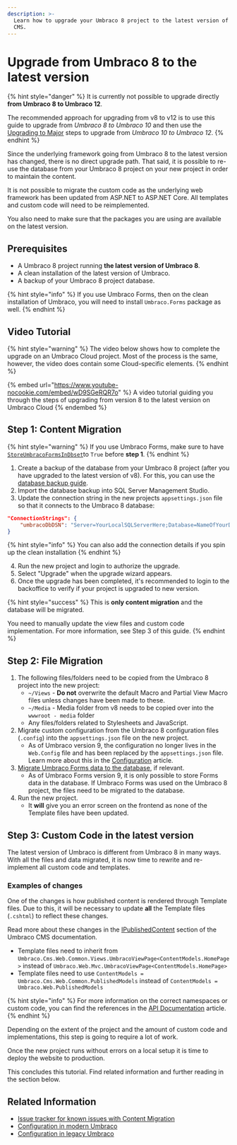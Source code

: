 ```yaml
---
description: >-
  Learn how to upgrade your Umbraco 8 project to the latest version of Umbraco
  CMS.
---
```


# Upgrade from Umbraco 8 to the latest version

{% hint style="danger" %}
It is currently not possible to upgrade directly **from Umbraco 8 to Umbraco 12**.

The recommended approach for upgrading from v8 to v12 is to use this guide to upgrade from _Umbraco 8 to Umbraco 10_ and then use the [Upgrading to Major](../#upgrade-to-a-new-major) steps to upgrade from _Umbraco 10 to Umbraco 12_.
{% endhint %}

Since the underlying framework going from Umbraco 8 to the latest version has changed, there is no direct upgrade path. That said, it is possible to re-use the database from your Umbraco 8 project on your new project in order to maintain the content.

It is not possible to migrate the custom code as the underlying web framework has been updated from ASP.NET to ASP.NET Core. All templates and custom code will need to be reimplemented.

You also need to make sure that the packages you are using are available on the latest version.

## Prerequisites

* A Umbraco 8 project running **the latest version of Umbraco 8**.
* A clean installation of the latest version of Umbraco.
* A backup of your Umbraco 8 project database.

{% hint style="info" %}
If you use Umbraco Forms, then on the clean installation of Umbraco, you will need to install `Umbraco.Forms` package as well.
{% endhint %}

## Video Tutorial

{% hint style="warning" %}
The video below shows how to complete the upgrade on an Umbraco Cloud project. Most of the process is the same, however, the video does contain some Cloud-specific elements.
{% endhint %}

{% embed url="https://www.youtube-nocookie.com/embed/wD9SGeRQR7o" %}
A video tutorial guiding you through the steps of upgrading from version 8 to the latest version on Umbraco Cloud
{% endembed %}

## Step 1: Content Migration

{% hint style="warning" %}
If you use Umbraco Forms, make sure to have [`StoreUmbracoFormsInDbset`](https://docs.umbraco.com/umbraco-forms/developer/forms-in-the-database#enable-storing-forms-definitions-in-the-database)to `True` before **step 1**.
{% endhint %}

1. Create a backup of the database from your Umbraco 8 project (after you have upgraded to the latest version of v8). For this, you can use the [database backup guide](https://docs.umbraco.com/umbraco-cloud/databases/backups#backup-with-sql-server-management-studio).
2. Import the database backup into SQL Server Management Studio.
3. Update the connection string in the new projects `appsettings.json` file so that it connects to the Umbraco 8 database:

```json
"ConnectionStrings": {
    "umbracoDbDSN": "Server=YourLocalSQLServerHere;Database=NameOfYourDatabaseHere;User Id=NameOfYourUserHere;Password=YourPasswordHere;TrustServerCertificate=True"
}
```

{% hint style="info" %}
You can also add the connection details if you spin up the clean installation&#x20;
{% endhint %}

4. Run the new project and login to authorize the upgrade.
5. Select "Upgrade" when the upgrade wizard appears.
6. Once the upgrade has been completed, it's recommended to login to the backoffice to verify if your project is upgraded to new version.

{% hint style="success" %}
This is **only content migration** and the database will be migrated.

You need to manually update the view files and custom code implementation. For more information, see Step 3 of this guide.
{% endhint %}

## Step 2: File Migration

1. The following files/folders need to be copied from the Umbraco 8 project into the new project:
   * `~/Views` - **Do not** overwrite the default Macro and Partial View Macro files unless changes have been made to these.
   * `~/Media` - Media folder from v8 needs to be copied over into the `wwwroot - media` folder&#x20;
   * Any files/folders related to Stylesheets and JavaScript.
2. Migrate custom configuration from the Umbraco 8 configuration files (`.config`) into the `appsettings.json` file on the new project.
   * As of Umbraco version 9, the configuration no longer lives in the `Web.Config` file and has been replaced by the `appsettings.json` file. Learn more about this in the [Configuration](../../../../reference/configuration/) article.
3. [Migrate Umbraco Forms data to the database](https://docs.umbraco.com/umbraco-forms/developer/forms-in-the-database#migrating-forms-in-files-into-a-site), if relevant.
   * As of Umbraco Forms version 9, it is only possible to store Forms data in the database. If Umbraco Forms was used on the Umbraco 8 project, the files need to be migrated to the database.
4. Run the new project.
   * It **will** give you an error screen on the frontend as none of the Template files have been updated.

## Step 3: Custom Code in the latest version

The latest version of Umbraco is different from Umbraco 8 in many ways. With all the files and data migrated, it is now time to rewrite and re-implement all custom code and templates.

### Examples of changes

One of the changes is how published content is rendered through Template files. Due to this, it will be necessary to update **all** the Template files (`.cshtml`) to reflect these changes.

Read more about these changes in the [IPublishedContent](../../../../reference/querying/ipublishedcontent/) section of the Umbraco CMS documentation.

* Template files need to inherit from `Umbraco.Cms.Web.Common.Views.UmbracoViewPage<ContentModels.HomePage>` instead of `Umbraco.Web.Mvc.UmbracoViewPage<ContentModels.HomePage>`
* Template files need to use `ContentModels = Umbraco.Cms.Web.Common.PublishedModels` instead of `ContentModels = Umbraco.Web.PublishedModels`

{% hint style="info" %}
For more information on the correct namespaces or custom code, you can find the references in the [API Documentation](../../../../reference/api-documentation.md) article.
{% endhint %}

Depending on the extent of the project and the amount of custom code and implementations, this step is going to require a lot of work.

Once the new project runs without errors on a local setup it is time to deploy the website to production.

This concludes this tutorial. Find related information and further reading in the section below.

## Related Information

* [Issue tracker for known issues with Content Migration](https://github.com/umbraco/UmbracoDocs/issues)
* [Configuration in modern Umbraco](../../../../reference/configuration/)
* [Configuration in legacy Umbraco](https://our.umbraco.com/documentation/Reference/Configuration-for-Umbraco-7-and-8/)
